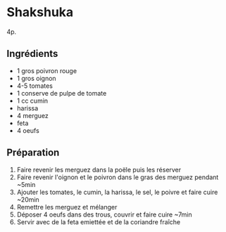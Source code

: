 # Shakshuka

4p.

## Ingrédients

* 1 gros poivron rouge
* 1 gros oignon
* 4-5 tomates
* 1 conserve de pulpe de tomate
* 1 cc cumin
* harissa
* 4 merguez
* feta
* 4 oeufs

## Préparation

1. Faire revenir les merguez dans la poële puis les réserver
2. Faire revenir l'oignon et le poivron dans le gras des merguez pendant ~5min
3. Ajouter les tomates, le cumin, la harissa, le sel, le poivre et faire cuire ~20min
4. Remettre les merguez et mélanger
5. Déposer 4 oeufs dans des trous, couvrir et faire cuire ~7min
6. Servir avec de la feta emiettée et de la coriandre fraîche
